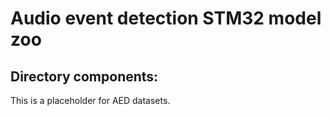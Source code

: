# Audio event detection STM32 model zoo


## Directory components:

This is a placeholder for AED datasets.